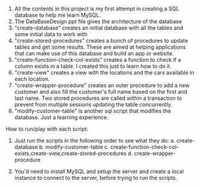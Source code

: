 1. All the contents in this project is my first attempt in creating a SQL database to help me learn MySQL.
2. The DataBaseDesign ppt file gives the architecture of the database
3. "create-database" creates an initial database with all the tables and some initial data to work with
4. "create-stored-procedures" creates a bunch of procedures to update tables and get some results. These are aimed at helping applications
    that can make use of this database and build an app or website.
5. "create-function-check-col-exists" creates a function to check if a column exists in a table. I created this just to learn how to do it.
6. "create-view" creates a view with the locations and the cars available in each location.
7. "create-wrapper-procedure" creates an outer procedure to add a new customer and also fill the customer's full name based on the first 
    and last name. Two stored procedures are called within a transaction to prevent from multiple sessions updating the table concurrently.
8. "modify-customer-table" is another sql script that modifies the database. Just a learning experience.

How to run/play with each script:
1. Just run the scripts in the following order to see what they do:
  a. create-database
  b. modify-customer-table
  c. create-function-check-col-exists,create-view,create-stored-procedures
  d. create-wrapper-procedure

2. You'd need to install MySQL and setup the server and create a local instance to connect to the server, before trying to run the scripts.
